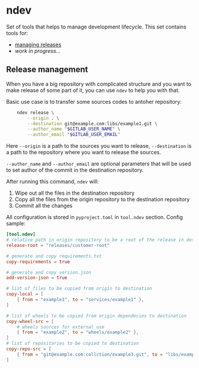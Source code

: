 # ndev

Set of tools that helps to manage development lifecycle. This set contains tools for:

- [managing releases](#release-management)
- _work in progress..._

## Release management

When you have a big repository with complicated structure and you want to 
make release of some part of it, you can use `ndev` to help you with that.

Basic use case is to transfer some sources codes to antoher repository:

```bash
    ndev release \
        --origin . \
        --destination git@example.com:libs/example1.git \
        --author_name "$GITLAB_USER_NAME" \
        --author_email "$GITLAB_USER_EMAIL"
```

Here `--origin` is a path to the sources you want to release, 
`--destination` is a path to the repository where you want to release the sources.

`--author_name` and `--author_email` are optional parameters that will be used 
to set author of the commit in the destination repository.

After running this command, `ndev` will:
1. Wipe out all the files in the destination repository
2. Copy all the files from the origin repository to the destination repository
3. Commit all the changes

All configuration is stored in `pyproject.toml` in `tool.ndev` section. Config sample:

```toml
[tool.ndev]
# relative path in origin repository to be a root of the release in destination repository
release-root = "releases/customer-root"

# generate and copy requirements.txt
copy-requirements = true

# generate and copy version.json
add-version-json = true

# list of files to be copied from origin to destination
copy-local = [
    { from = "example1", to = "services/example1" },
]

# list of wheels to be copied from origin dependecies to destination
copy-wheel-src = [
    # wheels sources for external use
    { from = "example2", to = "wheels/example2" },
]
# list of repositories to be copied to destination
copy-repo-src = [
    { from = "git@example.com:collction/example3.git", to = "libs/example3/cpp-src", ref = "main" },
]
```